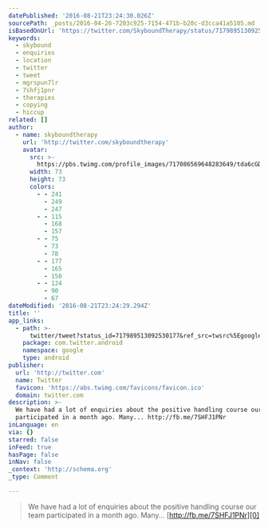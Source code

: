 ```yaml
---
datePublished: '2016-08-21T23:24:30.026Z'
sourcePath: _posts/2016-04-26-7203c925-7154-471b-b20c-d3cca41a5105.md
isBasedOnUrl: 'https://twitter.com/SkyboundTherapy/status/717989513092530177'
keywords:
  - skybound
  - enquiries
  - location
  - twitter
  - tweet
  - mgrspun7lr
  - 7shfj1pnr
  - therapies
  - copying
  - hiccup
related: []
author:
  - name: skyboundtherapy
    url: 'http://twitter.com/skyboundtherapy'
    avatar:
      src: >-
        https://pbs.twimg.com/profile_images/717086569648283649/tda6cGDm_bigger.jpg
      width: 73
      height: 73
      colors:
        - - 241
          - 249
          - 247
        - - 115
          - 168
          - 157
        - - 75
          - 73
          - 78
        - - 177
          - 165
          - 150
        - - 124
          - 90
          - 67
dateModified: '2016-08-21T23:24:29.294Z'
title: ''
app_links:
  - path: >-
      twitter/tweet?status_id=717989513092530177&ref_src=twsrc%5Egoogle%7Ctwcamp%5Eandroidseo%7Ctwgr%5Estatus%7Ctwterm%5E717989513092530177
    package: com.twitter.android
    namespace: google
    type: android
publisher:
  url: 'http://twitter.com'
  name: Twitter
  favicon: 'https://abs.twimg.com/favicons/favicon.ico'
  domain: twitter.com
description: >-
  We have had a lot of enquiries about the positive handling course our team
  participated in a month ago. Many... http://fb.me/7SHFJ1PNr
inLanguage: en
via: {}
starred: false
inFeed: true
hasPage: false
inNav: false
_context: 'http://schema.org'
_type: Comment

---
```

> We have had a lot of enquiries about the positive handling course our team participated in a month ago. Many... [http://fb.me/7SHFJ1PNr][0]



[0]: http://fb.me/7SHFJ1PNr
